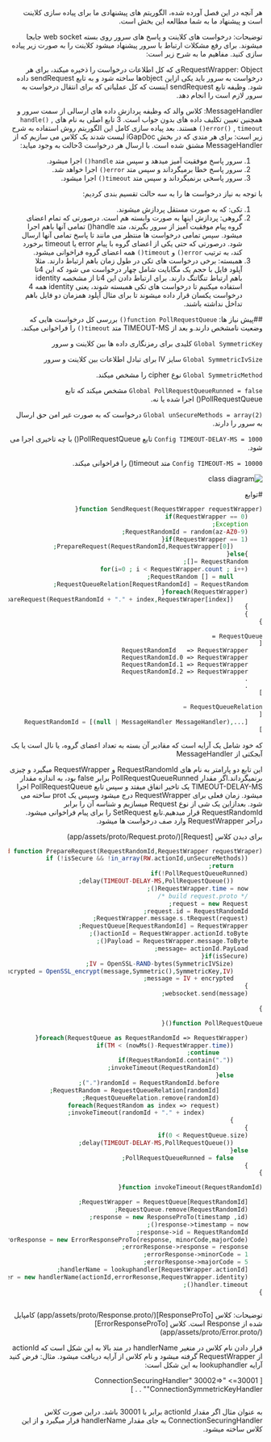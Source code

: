 
<style>
body {
	direction:rtl
}
code.pre{
	direction:ltr !important
}
</style>
هر آنچه در این فصل آورده شده، الگوریتم های پیشنهادی ما برای پیاده سازی کلاینت است و پیشنهاد ما به شما مطالعه این بخش است.


توضیحات:
درخواست های کلاینت و پاسخ های سرور روی بسته web socket جابجا میشوند. برای رفع مشکلات ارتباط با سرور پیشنهاد میشود کلاینت را به صورت زیر پیاده سازی کنید. مفاهیم ما به شرح زیر است:


RequestWrapper:
Objectی که کل اطلاعات درخواست را ذخیره میکند، برای هر درخواست به سرور باید یکی ازاین objectها ساخته شود و به تابع sendRequest داده شود. وظیفه تابع sendRequest اینست که کل عملیاتی که برای انتقال درخواست به سرور لازم است را انجام دهد.

MessageHandler:
کلاس والد که وظیفه پردازش داده های ارسالی از سمت سرور و همچنین تعیین تکلیف داده های بدون جواب است.
3 تابع اصلی به نام های ```handle()``` , ```error()``` , ```timeout()``` هستند. بعد پیاده سازی کامل این الگوریتم روش استفاده به شرح زیر است:
برای هر متدی که در بخش iGapDoc  لیست شدند یک کلاس می سازیم که از MessageHandler مشتق شده است. با ارسال هر درخواست 3حالت به وجود میاید:

1.	سرور پاسخ موفقیت آمیز میدهد و سپس متد ```handle()``` اجرا میشود.
2.	سرور پاسخ خطا برمیگرداند و سپس متد ```error()``` اجرا خواهد شد.
3.	سرور پاسخی برنمیگرداند و سپس متد ```timeout()``` اجرا میشود.

با توجه به نیاز درخواست ها را به سه حالت تقسیم بندی کردیم:

1.	تکی: که به صورت مستقل پردازش میشوند.
2.	گروهی: پردازش اینها به صورت وابسته هم است. درصورتی که تمام اعضای گروه پیام موفقیت آمیز از سرور بگیرند، متد handle() تمامی آنها باهم اجرا میشود. سپس تمامی درخواست ها منتظر می مانند تا پاسخ تمامی آنها ارسال شود. درصورتی که حتی یکی از اعضای گروه با پیام error  یا  timeout برخورد کند، به ترتیب ```error()``` و ```timeout()``` همه اعضای گروه فراخوانی میشود.
3.	همبسته: برخی درخواست های تکی در طول زمان باهم ارتباط دارند. مثلا آپلود فایل با حجم یک مگابایت شامل چهار درخواست می شود که این 4تا باهم ارتباط تنگاتنگ دارند. برای ارتباط دادن این 4تا از مشخصه identity استفاده میکنیم تا درخواست های تکی همبسته شوند، یعنی identity همه 4 درخواست یکسان قرار داده میشوند تا برای مثال آپلود همزمان دو فایل باهم تداخل نداشته باشند.



##پیش نیاز ها:
```function PollRequestQueue()```
بررسی کل درخواست هایی که وضعیت نامشخص دارند.و بعد از TIMEOUT-MS متد ```timeout()``` را فراخوانی میکند. 

```Global SymmetricKey``` 
کلیدی برای رمزنگاری داده ها بین کلاینت و سرور

```Global SymmetricIvSize```
سایز IV برای تبادل اطلاعات بین کلاینت و سرور

```Global SymmetricMethod```
نوع cipher را مشخص میکند.

```Global PollRequestQueueRunned = false```
مشخص میکند که تابع PollRequestQueue() اجرا شده یا نه. 

```Global unSecureMethods = array(2)``` 
درخواست که به صورت غیر امن حق ارسال به سرور را دارند.

```Config TIMEOUT-DELAY-MS = 1000```
تابع PollRequestQueue() با چه تاخیری اجرا می شود.

```Config TIMEOUT-MS = 10000```
متد timeout() را فراخوانی میکند.

![class diagram](assets/Implementation.svg)

#توابع

```php
function SendRequest(RequestWrapper requestWrapper){
	if(RequestWrapper == 0)
	Exception;
	RequestRandomId = random(az-AZ0-9);
    if(RequestWrapper == 1){
        PrepareRequest(RequestRandomId,RequestWrapper[0]);
    }else{
	RequestRandom =[];
    for(i=0 ; i < RequestWrapper.count ; i++)
    	RequestRandom [] = null;
    RequestQueueRelation[RequestRandomId] = RequestRandom;
    foreach(RequestWrapper){
    	PrepareRequest(RequestRandomId + "." + index,RequestWraper[index]);
    }
	}
}
```

```
RequestQueue = 
[
	RequestRandomId   => RequestWrapper
    RequestRandomId.0 => RequestWrapper
    RequestRandomId.1 => RequestWrapper
    RequestRandomId.2 => RequestWrapper
    .
    .
]
```


```php
RequestQueueRelation = 
[
	RequestRandomId = [(null | MessageHandler MessageHandler),...]
]
```
<p style="direction:rtl">
که خود شامل یک آرایه است که مقادیر آن بسته به تعداد اعضای گروه، یا نال است یا یک آبجکتی از MessageHandler

</p>


<p style="direction:rtl">
  این تابع دو پارامتر به نام های RequestRandomId  و  RequestWrapper میگیرد و چیزی برنمیگرداند.اگر مقدار PollRequestQueueRunned برابر false بود، به اندازه مقدار TIMEOUT-DELAY-MS یک تاخیر اتفاق میفتد  و سپس تابع PollRequestQueue اجرا میشود. زمان فعلی برای RequestWrapper درج میشود وسپس یک prot  ساخته می شود. بعدازاین یک شی از نوع Request میسازیم و شناسه آن را برابر RequestRandomId قرار میدهیم.تابع SetRequest را برای پیام فراخوانی میشود. درآخر RequestWrapper  وارد صف درخواست ها میشود. 
  <p style="direction:rtl">
برای دیدن کلاس [Request](/app/assets/proto/Request.proto)
</p>
</p>

```php
void function PrepareRequest(RequestRandomId,RequestWrapper requestWraper){
	if (!isSecure && !in_array(RW.actionId,unSecureMethods))
    	return;
	if(!PollRequestQueueRunned)
    	delay(TIMEOUT-DELAY-MS,PollRequestQueue());
    RequestWrapper.time = now();
    /* build request.proto */
    request = new Request;
    request.id = RequestRandomId;
    RequestWrapper.message.s.tRequest(request);
    RequestQueue[RequestRandomId] = RequestWrapper;
    actionId = RequestWrapper.actionId.toByte();
    Payload = RequestWrapper.message.ToByte();
    message= actionId.PayLoad;
    if(isSecure){
        IV = OpenSSL-RAND-bytes(SymmetricIVSize);
    	encrypted = OpenSSL_encrypt(message,Symmetric(),SymmetricKey,IV);
        message = IV + encrypted;
    }
    websocket.send(message);
    
}
```


```php
function PollRequestQueue(){

	foreach(RequestQueue as RequestRandomId => RequestWrapper){
    	if(TM < (nowMs()-RequestWrapper.time))
        	continue;
        if(RequestRandomId.contain("."))
        	invokeTimeout(RequestRandomId);
        else{
        	randomId = RequestRandomId.before(".");
            RequestRandom = RequestQueueRelation[randomId];
            RequestQueueRelation.remove(randomId);
            foreach(RequestRandom as index => request)
            	invokeTimeout(randomId + "." + index);
        }
    }
    if(0 < RequestQueue.size)
    	delay(TIMEOUT-DELAY-MS,PollRequestQueue());
    else{
    	PollRequestQueueRunned = false;
    }
}
```


```php
function invokeTimeout(RequestRandomId){

	RequestWrapper = RequestQueue[RequestRandomId];
    RequestQueue.remove(RequestRandomId);
    response = new ResponseProTo(timestamp ,id);
    response->timestamp = now();
    response->id = RequestRandomId;
    errorResponse = new ErrorResponseProTo(response, minorCode,majorCode);
    errorResponse->response = response;
    errorResponse->minorCode = 1;
    errorResponse->majorCode = 5;
    handlerName = lookuphandler[RequestWrapper.actionId];
    handler = new handlerName(actionId,errorResonse,RequestWrapper.identity);
    handler.timeout();
}
```

<p style="float:right;direction:rtl">
توضیحات:
کلاس [ResponseProTo](/app/assets/proto/Response.proto) کامپایل شده از Response است. 
کلاس [ErrorResponseProTo](/app/assets/proto/Error.proto)


قرار دادن نام کلاس در متغیر handlerName در متد بالا به این شکل است که actionId از RequestWrapper گرفته میشود و نام کلاس از آرایه دریافت میشود.
مثال:
فرض کنید آرایه lookuphandler به این شکل است:
</p>
<p>
[
30001=>  	"ConnectionSecuringHandler"
30002=>  	"ConnectionSymmetricKeyHandler"
.
.
]
</p>
<p style="float:right;direction:rtl">
به عنوان مثال اگر مقدار actionId برابر با 30001 باشد. دراین صورت کلاس ConnectionSecuringHandler به جای مقدار handlerName قرار میگیرد و از این کلاس ساخته میشود.
</p>


```php
function OnWebSocketMessage(data){
	
    if(isSecure){
    	IV = data.bytes(0,SymmetricIvSize-1);
        encrypted = data.bytes(SymmetricIvSize,data.size);
        decrypted = OpenSSL_decrypt(encrypted,Symmetric(),SymmetricKey,);
    }
    actionId = data.bytes(0,1).toLittleEndian();
    PayLoad = data.bytes(2,data.size);
    ProtoName = lookupProto[actionId];
    ProtoObject = ProtoName.ParseFromData(PayLoad);
    handlerName = lookuphandler[actionId];
    responseId = ProtoObject.response.id;
    
    if(responseId == ''){
    	handler = new handlerName(actionId,ProtoObject,identity = null);
        if(actionId == 0)
        	handler.error();
        else
        handler.handle();
    }else{
    	if(! RequestQueue.exist(responseId))
        	return;
        if(! responseId.contain(".")){
        	RequestWrapper = RequestQueue[responseId];
            RequestQueue.remove(responseId);
            if(actionId == 0){
            	handlerId = RequestWrapper.actionId + RESPONSE_OFFSET;
                handlerName = lookupHandler[handlerId];
                handler = new HandlerName(handlerId,ProtoObject,RequestWrapper.identity);
                handler.error();
            }else{
            	new HandlerName(actionId,ProtoObject,RequestWrapper.identity);
                handler.handle();
            }
        }else{
        	randomId = responseId.before(".");
            index = responseId.after(".");
            RequestRandom = RequestqueueRelation[randomId];
            
            if(actionId == 0){
            	RequestQueueRelation.remove(randomId);
                foreach(RequestRandom as rrindex => rrItem){
                	current ResponseId = randomId + "." + rrIndex;
                    RequestWrapper = RequestQueue [currentResonseId];
                    if(index == rrIndex)
                    	currentProtoObject = ProtoObject;
                    else{
                    	response = new ResponseProto(timestamp = now(), id = CurrentResponseId);
                        currentProtoObject = new ErrorResonseProto(response,majorCode = 6,minorCode = 1);
                    }
                    RequestQueue.remove(currentResponseId);
                    handlerName = lookupHandler[RequestWrapper.actionId + RESPONSE_OFFSET];
                    handler = new handlerName(RequestWrapper.actionId + RESPONSE_OFFSET,currentProtoObject,RequestWrapper.identity);
                    handle.error();
                }
                else{
                	RequestWrapper = RequestQueue[responsId];
                    handler = new HandlerName(actionId,ProtoObject,RequestWrapper.identity);
                    RequestQueueRelation[randomId][index] = handler;
                    runHandler = true;
                    RequestRelation = RequestQueueRelation[randomId];
                    foreach(RequestRandom as rrItem){
                    	if(rrItem == null){
                        	runHandler = false;
                            break;
                        }
                    }
                    if(runHandler){
                    	RequestQueueRelation.remove(randomId);
                        foreach(RequestRelation as rrIndex => rrItem){
                        	RequestQueue.remove(randomId + "." + rrIndex);
                            rrItem.handle();
                        }
                    }
                }
            }
        }
    }
}
```


```php
function OnWebSocketOpen(){

	isSecure = false;
    symmetricKey = null;
    getPublicKey();
}
```
<p style="direction:rtl">
در کلاس های ConnectionSymmetricKeyHandler و ConnectionSecuringHandler توابع error , timeout هرگز اجرا نمی شوند و لازم به پیاده سازی آنها نیست پس بدنه آنها خالیست.

</p>
```php
class ConnectionSecuringHandler extends MessageHandler{
	
    handle(){
    	if(SymmetricKey != null)
        	return;
        SymmetricKey = random(this.message.SymmetricKeyL,'a-zA-Z0-9');
        encriptedSymmetricKey = OpenSSL-Public-encrypt(SymmetricKey,this.message.pk);
        sendMessage(#2{encryptedSymmetricKey});
    }
    error(){
    
    }
}
```

```php
class ConnectionSymmetricKeyHandler extends MessageHandler{
	
    handle(){
    	if(this.message.status == REJECTED)
        	close websocket connection forever & show upgrade
        else{
        	isSecure = true;
            SymmetricIVSize = this.message.SymmetricIVSize;
            SymmetricMethod = this.message.SymmetricMethod;
        }
    }
    error(){
    
    }
}
```


```php
function getPublicKey(try = 0){

	if(SymmetricKey != null)
    	return;
    if(try <= 3){
    	if(try != 0){
        	websocket.send('');
            try++;
            delay(2000,getPublicKey(try));
        }
}
```



















